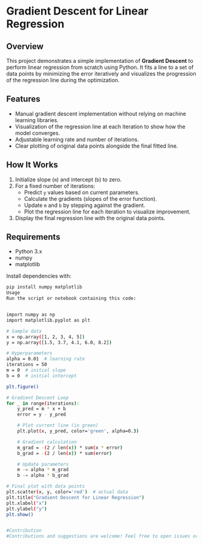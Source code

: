 # Gradient Descent for Linear Regression

## Overview

This project demonstrates a simple implementation of **Gradient Descent** to perform linear regression from scratch using Python. It fits a line to a set of data points by minimizing the error iteratively and visualizes the progression of the regression line during the optimization.

## Features

- Manual gradient descent implementation without relying on machine learning libraries.
- Visualization of the regression line at each iteration to show how the model converges.
- Adjustable learning rate and number of iterations.
- Clear plotting of original data points alongside the final fitted line.

## How It Works

1. Initialize slope (`m`) and intercept (`b`) to zero.
2. For a fixed number of iterations:
   - Predict `y` values based on current parameters.
   - Calculate the gradients (slopes of the error function).
   - Update `m` and `b` by stepping against the gradient.
   - Plot the regression line for each iteration to visualize improvement.
3. Display the final regression line with the original data points.

## Requirements

- Python 3.x
- numpy
- matplotlib

Install dependencies with:

```bash
pip install numpy matplotlib
Usage
Run the script or notebook containing this code:


import numpy as np
import matplotlib.pyplot as plt

# Sample data
x = np.array([1, 2, 3, 4, 5])
y = np.array([1.5, 3.7, 4.1, 6.0, 8.2])

# Hyperparameters
alpha = 0.01  # learning rate
iterations = 50
m = 0  # initial slope
b = 0  # initial intercept

plt.figure()

# Gradient Descent Loop
for _ in range(iterations):
    y_pred = m * x + b
    error = y - y_pred

    # Plot current line (in green)
    plt.plot(x, y_pred, color='green', alpha=0.3)

    # Gradient calculation
    m_grad = -(2 / len(x)) * sum(x * error)
    b_grad = -(2 / len(x)) * sum(error)

    # Update parameters
    m -= alpha * m_grad
    b -= alpha * b_grad

# Final plot with data points
plt.scatter(x, y, color='red')  # actual data
plt.title("Gradient Descent for Linear Regression")
plt.xlabel("x")
plt.ylabel("y")
plt.show()


#Contribution
#Contributions and suggestions are welcome! Feel free to open issues or submit pull requests.
